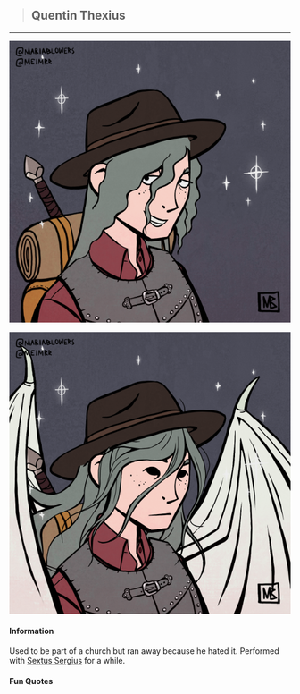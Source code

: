 >## Quentin Thexius

--- 

![quentin_human](../../../Templates/images/quentin.png "Quentin Thexius human form")

![quentin_shroud](../../../Templates/images/quentin_shroud.png "Quentin Thexius aasimar form")

#### Information

Used to be part of a church but ran away because he hated it. Performed with [Sextus Sergius](../NPCs/Sextus%20Sergius.md) for a while.

#### Fun Quotes


